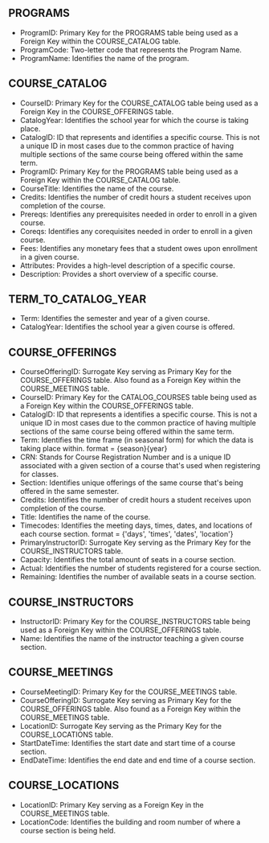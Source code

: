 ## PROGRAMS
- ProgramID: Primary Key for the PROGRAMS table being used as a Foreign Key within the COURSE_CATALOG table.
- ProgramCode: Two-letter code that represents the Program Name.
- ProgramName: Identifies the name of the program.

## COURSE_CATALOG
- CourseID: Primary Key for the COURSE_CATALOG table being used as a Foreign Key in the COURSE_OFFERINGS table.
- CatalogYear: Identifies the school year for which the course is taking place.
- CatalogID: ID that represents and identifies a specific course. This is not a unique ID in most cases due to the common practice of having multiple sections of the same course being offered    within the same term.
- ProgramID: Primary Key for the PROGRAMS table being used as a Foreign Key within the COURSE_CATALOG table.
- CourseTitle: Identifies the name of the course.
- Credits: Identifies the number of credit hours a student receives upon completion of the course.
- Prereqs: Identifies any prerequisites needed in order to enroll in a given course.
- Coreqs: Identifies any corequisites needed in order to enroll in a given course.
- Fees: Identifies any monetary fees that a student owes upon enrollment in a given course.
- Attributes: Provides a high-level description of a specific course.
- Description: Provides a short overview of a specific course.


## TERM_TO_CATALOG_YEAR
- Term: Identifies the semester and year of a given course.
- CatalogYear: Identifies the school year a given course is offered.


## COURSE_OFFERINGS
- CourseOfferingID: Surrogate Key serving as Primary Key for the COURSE_OFFERINGS table. Also found as a Foreign Key within the COURSE_MEETINGS table.
- CourseID: Primary Key for the CATALOG_COURSES table being used as a Foreign Key within the COURSE_OFFERINGS table.
- CatalogID: ID that represents a identifies a specific course. This is not a unique ID in most cases due to the common practice of having multiple sections of the same course being offered within the same term.
- Term: Identifies the time frame (in seasonal form) for which the data is taking place within. format = {season}{year} 
- CRN: Stands for Course Registration Number and is a unique ID associated with a given section of a course that's used when registering for classes.
- Section: Identifies unique offerings of the same course that's being offered in the same semester. 
- Credits: Identifies the number of credit hours a student receives upon completion of the course.
- Title: Identifies the name of the course. 
- Timecodes: Identifies the meeting days, times, dates, and locations of each course section. format = {'days', 'times', 'dates', 'location'}
- PrimaryInstructorID: Surrogate Key serving as the Primary Key for the COURSE_INSTRUCTORS table. 
- Capacity: Identifies the total amount of seats in a course section. 
- Actual: Identifies the number of students registered for a course section.
- Remaining: Identifies the number of available seats in a course section.

## COURSE_INSTRUCTORS
- InstructorID: Primary Key for the COURSE_INSTRUCTORS table being used as a Foreign Key within the COURSE_OFFERINGS table.
- Name: Identifies the name of the instructor teaching a given course section.

## COURSE_MEETINGS
- CourseMeetingID: Primary Key for the COURSE_MEETINGS table.
- CourseOfferingID: Surrogate Key serving as Primary Key for the COURSE_OFFERINGS table. Also found as a Foreign Key within the COURSE_MEETINGS table.
- LocationID: Surrogate Key serving as the Primary Key for the COURSE_LOCATIONS table.
- StartDateTime: Identifies the start date and start time of a course section.
- EndDateTime: Identifies the end date and end time of a course section.

## COURSE_LOCATIONS
- LocationID: Primary Key serving as a Foreign Key in the COURSE_MEETINGS table.
- LocationCode: Identifies the building and room number of where a course section is being held.
